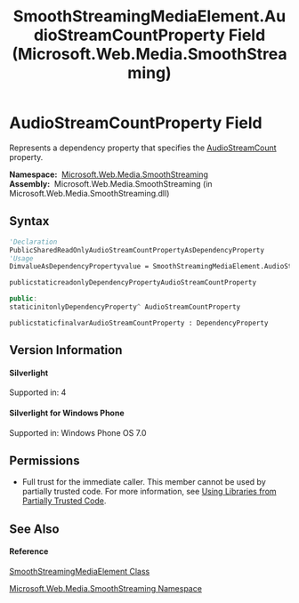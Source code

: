 ﻿---
title: SmoothStreamingMediaElement.AudioStreamCountProperty Field (Microsoft.Web.Media.SmoothStreaming)
TOCTitle: AudioStreamCountProperty Field
ms:assetid: F:Microsoft.Web.Media.SmoothStreaming.SmoothStreamingMediaElement.AudioStreamCountProperty
ms:mtpsurl: https://msdn.microsoft.com/en-us/library/microsoft.web.media.smoothstreaming.smoothstreamingmediaelement.audiostreamcountproperty(v=VS.90)
ms:contentKeyID: 23961092
ms.date: 05/02/2012
mtps_version: v=VS.90
f1_keywords:
- Microsoft.Web.Media.SmoothStreaming.SmoothStreamingMediaElement.AudioStreamCountProperty
dev_langs:
- CSharp
- JScript
- VB
- c++
api_location:
- Microsoft.Web.Media.SmoothStreaming.dll
api_name:
- Microsoft.Web.Media.SmoothStreaming.SmoothStreamingMediaElement.AudioStreamCountProperty
api_type:
- Managed
topic_type:
- apiref
- kbSyntax
product_family_name: VS
ROBOTS: INDEX,FOLLOW
---

# AudioStreamCountProperty Field

Represents a dependency property that specifies the [AudioStreamCount](smoothstreamingmediaelement-audiostreamcount-property-microsoft-web-media-smoothstreaming_1.md) property.

**Namespace:**  [Microsoft.Web.Media.SmoothStreaming](microsoft-web-media-smoothstreaming-namespace_1.md)  
**Assembly:**  Microsoft.Web.Media.SmoothStreaming (in Microsoft.Web.Media.SmoothStreaming.dll)

## Syntax

``` vb
'Declaration
PublicSharedReadOnlyAudioStreamCountPropertyAsDependencyProperty
'Usage
DimvalueAsDependencyPropertyvalue = SmoothStreamingMediaElement.AudioStreamCountProperty
```

``` csharp
publicstaticreadonlyDependencyPropertyAudioStreamCountProperty
```

``` c++
public:
staticinitonlyDependencyProperty^ AudioStreamCountProperty
```

``` jscript
publicstaticfinalvarAudioStreamCountProperty : DependencyProperty
```

## Version Information

#### Silverlight

Supported in: 4  

#### Silverlight for Windows Phone

Supported in: Windows Phone OS 7.0  

## Permissions

  - Full trust for the immediate caller. This member cannot be used by partially trusted code. For more information, see [Using Libraries from Partially Trusted Code](https://msdn.microsoft.com/en-us/library/8skskf63\(v=vs.90\)).

## See Also

#### Reference

[SmoothStreamingMediaElement Class](smoothstreamingmediaelement-class-microsoft-web-media-smoothstreaming_1.md)

[Microsoft.Web.Media.SmoothStreaming Namespace](microsoft-web-media-smoothstreaming-namespace_1.md)

